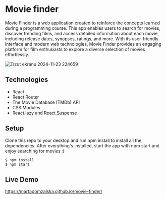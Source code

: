 # Movie finder
Movie Finder is a web application created to reinforce the concepts learned during a programming course. This app enables users to search for movies, discover trending films, and access detailed information about each movie, including release dates, synopses, ratings, and more. With its user-friendly interface and modern web technologies, Movie Finder provides an engaging platform for film enthusiasts to explore a diverse selection of movies effortlessly.




![Zrzut ekranu 2024-11-23 224659](https://github.com/user-attachments/assets/b7b10d20-9beb-4fe8-b26e-80936724ca3b)


## Technologies
* React
* React Router
* The Movie Database (TMDb) API
* CSS Modules
* React.lazy and React.Suspense

## Setup

Clone this repo to your desktop and run npm install to install all the dependencies.
After everything's installed, start the app with npm start and enjoy searching for movies :)

```
$ npm install
$ npm start
```

## Live Demo 
https://martadomzalska.github.io/movie-finder/  



